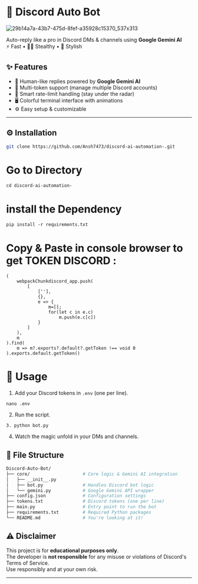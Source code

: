# 🤖 Discord Auto Bot

![29b14a7a-43b7-475d-8fef-a35928c15370_537x313](https://github.com/user-attachments/assets/bb4a9247-8cfd-4ae3-818b-5977e3d8ac61)

Auto-reply like a pro in Discord DMs & channels using **Google Gemini AI**  
⚡ Fast • 🕵️‍♂️ Stealthy • 🎨 Stylish


## ✨ Features

- 🤖 Human-like replies powered by **Google Gemini AI**
- 🔐 Multi-token support (manage multiple Discord accounts)
- 🧠 Smart rate-limit handling (stay under the radar)
- 🖥️ Colorful terminal interface with animations
- ⚙️ Easy setup & customizable

---

## ⚙️ Installation

```bash
git clone https://github.com/Ansh7473/discord-ai-automation-.git
```
# Go to Directory 
```
cd discord-ai-automation-
```
# install the Dependency 
```
pip install -r requirements.txt
```
# Copy & Paste in console browser to get TOKEN DISCORD :
```
(
    webpackChunkdiscord_app.push(
        [
            [''],
            {},
            e => {
                m=[];
                for(let c in e.c)
                    m.push(e.c[c])
            }
        ]
    ),
    m
).find(
    m => m?.exports?.default?.getToken !== void 0
).exports.default.getToken()
```

# 📝 Usage

1. Add your Discord tokens in `.env` (one per line).

```
nano .env
```

2. Run the script.
```
3. python bot.py
```
4. Watch the magic unfold in your DMs and channels.

## 📁 File Structure

```bash
Discord-Auto-Bot/
├── core/                    # Core logic & Gemini AI integration
│   ├── __init__.py
│   ├── bot.py               # Handles Discord bot logic
│   └── gemini.py            # Google Gemini API wrapper
├── config.json              # Configuration settings
├── tokens.txt               # Discord tokens (one per line)
├── main.py                  # Entry point to run the bot
├── requirements.txt         # Required Python packages
└── README.md                # You're looking at it!
```

## ⚠️ Disclaimer

This project is for **educational purposes only**.  
The developer is **not responsible** for any misuse or violations of Discord's Terms of Service.  
Use responsibly and at your own risk.

---



